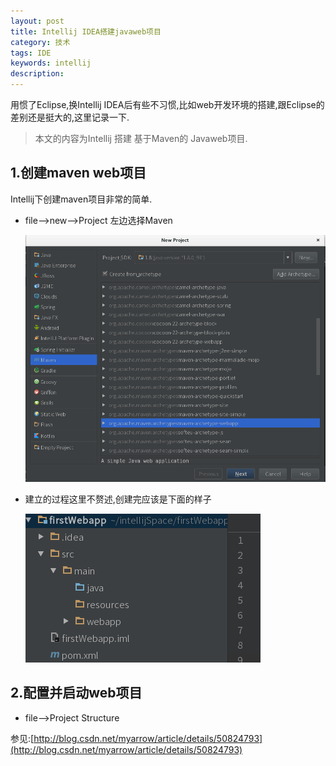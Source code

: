 ```yaml
---
layout: post
title: Intellij IDEA搭建javaweb项目
category: 技术
tags: IDE
keywords: intellij
description:
---
```


用惯了Eclipse,换Intellij IDEA后有些不习惯,比如web开发环境的搭建,跟Eclipse的差别还是挺大的,这里记录一下.

> 本文的内容为Intellij 搭建 基于Maven的 Javaweb项目.

## 1.创建maven web项目

Intellij下创建maven项目非常的简单.

* file-->new-->Project 左边选择Maven

  ![2016082701](/public/img/tec/newproject.png)

* 建立的过程这里不赘述,创建完应该是下面的样子

  ![2016082702](/public/img/tec/firstWebapp.png)

## 2.配置并启动web项目

* file-->Project Structure

参见:[http://blog.csdn.net/myarrow/article/details/50824793](http://blog.csdn.net/myarrow/article/details/50824793)
